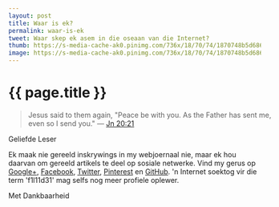 ```yaml
---
layout: post
title: Waar is ek?
permalink: waar-is-ek
tweet: Waar skep ek asem in die oseaan van die Internet?
thumb: https://s-media-cache-ak0.pinimg.com/736x/18/70/74/1870748b5d686499cd46c7420117e5dd.jpg
image: https://s-media-cache-ak0.pinimg.com/736x/18/70/74/1870748b5d686499cd46c7420117e5dd.jpg
---
```


{{ page.title }}
================

<div class="my-inline-left pull-left">
<biblia:bibleverse theme="header" resource="rsvce" width="512" height="288" reference="Jn20.21"><blockquote style="width:500px;">Jesus said to them again, "Peace be with you. As the Father has sent me, even so I send you." &mdash; <a target="_blank" href = "http://biblia.com/bible/rsvce/Jn20.21">Jn 20:21</a></blockquote></biblia:bibleverse>
</div>

<span class="letter">Geliefde Leser</span>

Ek maak nie gereeld inskrywings in my webjoernaal nie, maar ek hou daarvan om gereeld artikels te deel op sosiale netwerke. Vind my gerus op [Google+](https://plus.google.com/b/104576278582444149019/104576278582444149019/posts), [Facebook](https://www.facebook.com/pages/Filii-Dei/693453224096282), [Twitter](https://twitter.com/f1l11d31), [Pinterest](https://www.pinterest.com/f1l11d31) en [GitHub](https://github.com/f1l11d31). 'n Internet soektog vir die term 'f1l11d31' mag selfs nog meer profiele oplewer.

<span class="letter">Met Dankbaarheid</span>

<script src="//biblia.com/api/logos.biblia.js"></script>
<script>logos.biblia.init();</script>

